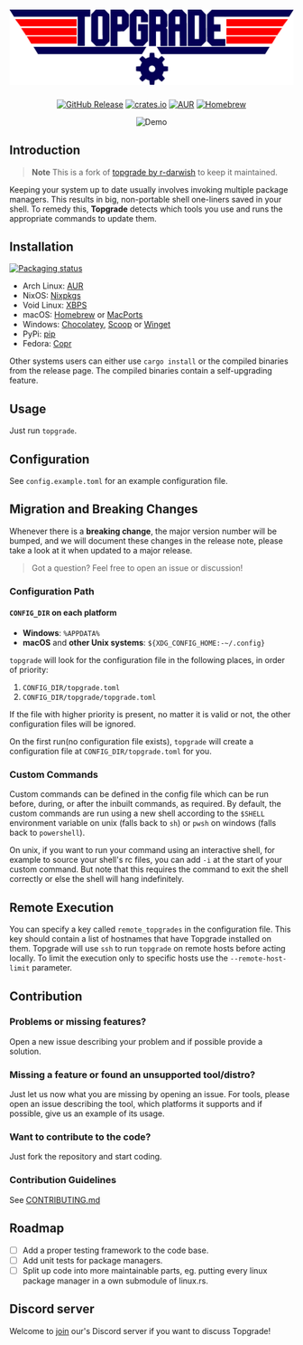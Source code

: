 <div align="center">
  <h1>
    <img alt="Topgrade" src="doc/topgrade_transparent.png" width="850px">
  </h1>
  
  <a href="https://github.com/topgrade-rs/topgrade/releases"><img alt="GitHub Release" src="https://img.shields.io/github/release/topgrade-rs/topgrade.svg"></a>
  <a href="https://crates.io/crates/topgrade"><img alt="crates.io" src="https://img.shields.io/crates/v/topgrade.svg"></a>
  <a href="https://aur.archlinux.org/packages/topgrade"><img alt="AUR" src="https://img.shields.io/aur/version/topgrade.svg"></a>
  <a href="https://formulae.brew.sh/formula/topgrade"><img alt="Homebrew" src="https://img.shields.io/homebrew/v/topgrade.svg"></a>

  <img alt="Demo" src="doc/topgrade_demo.gif">
</div>


## Introduction

> **Note**
> This is a fork of [topgrade by r-darwish](https://github.com/r-darwish/topgrade) to keep it maintained.

Keeping your system up to date usually involves invoking multiple package managers.
This results in big, non-portable shell one-liners saved in your shell.
To remedy this, **Topgrade** detects which tools you use and runs the appropriate commands to update them.

## Installation

[![Packaging status](https://repology.org/badge/vertical-allrepos/topgrade.svg)](https://repology.org/project/topgrade/versions)

- Arch Linux: [AUR](https://aur.archlinux.org/packages/topgrade)
- NixOS: [Nixpkgs](https://search.nixos.org/packages?show=topgrade)
- Void Linux: [XBPS](https://voidlinux.org/packages/?arch=x86_64&q=topgrade)
- macOS: [Homebrew](https://formulae.brew.sh/formula/topgrade) or [MacPorts](https://ports.macports.org/port/topgrade/)
- Windows: [Chocolatey][choco], [Scoop][scoop] or [Winget][winget]
- PyPi: [pip](https://pypi.org/project/topgrade/)
- Fedora: [Copr](https://copr.fedorainfracloud.org/coprs/lilay/topgrade/)

[choco]: https://community.chocolatey.org/packages/topgrade
[scoop]: https://scoop.sh/#/apps?q=topgrade
[winget]: https://winstall.app/apps/topgrade-rs.topgrade

Other systems users can either use `cargo install` or the compiled binaries from the release page.
The compiled binaries contain a self-upgrading feature.

## Usage

Just run `topgrade`.

## Configuration 

See `config.example.toml` for an example configuration file.

## Migration and Breaking Changes

Whenever there is a **breaking change**, the major version number will be bumped,
and we will document these changes in the release note, please take a look at 
it when updated to a major release.

> Got a question? Feel free to open an issue or discussion!

### Configuration Path

#### `CONFIG_DIR` on each platform
- **Windows**: `%APPDATA%`
- **macOS** and **other Unix systems**: `${XDG_CONFIG_HOME:-~/.config}`

`topgrade` will look for the configuration file in the following places, in order of priority:

1. `CONFIG_DIR/topgrade.toml`
2. `CONFIG_DIR/topgrade/topgrade.toml`

If the file with higher priority is present, no matter it is valid or not, the other configuration files will be ignored.

On the first run(no configuration file exists), `topgrade` will create a configuration file at `CONFIG_DIR/topgrade.toml` for you.

### Custom Commands

Custom commands can be defined in the config file which can be run before, during, or after the inbuilt commands, as required.
By default, the custom commands are run using a new shell according to the `$SHELL` environment variable on unix (falls back to `sh`) or `pwsh` on windows (falls back to `powershell`).

On unix, if you want to run your command using an interactive shell, for example to source your shell's rc files, you can add `-i` at the start of your custom command.
But note that this requires the command to exit the shell correctly or else the shell will hang indefinitely.

## Remote Execution

You can specify a key called `remote_topgrades` in the configuration file.
This key should contain a list of hostnames that have Topgrade installed on them.
Topgrade will use `ssh` to run `topgrade` on remote hosts before acting locally.
To limit the execution only to specific hosts use the `--remote-host-limit` parameter.

## Contribution

### Problems or missing features?

Open a new issue describing your problem and if possible provide a solution.

### Missing a feature or found an unsupported tool/distro?

Just let us now what you are missing by opening an issue.
For tools, please open an issue describing the tool, which platforms it supports and if possible, give us an example of its usage.

### Want to contribute to the code?

Just fork the repository and start coding.

### Contribution Guidelines

See [CONTRIBUTING.md](https://github.com/topgrade-rs/topgrade/blob/master/CONTRIBUTING.md)

## Roadmap

- [ ] Add a proper testing framework to the code base.
- [ ] Add unit tests for package managers.
- [ ] Split up code into more maintainable parts, eg. putting every linux package manager in a own submodule of linux.rs.

## Discord server

Welcome to [join](https://discord.gg/Q8HGGWundY) our's Discord server if you want
to discuss Topgrade!

